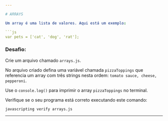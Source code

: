 ```yaml
---

# ARRAYS

Um array é uma lista de valores. Aqui está um exemplo:

```js
var pets = ['cat', 'dog', 'rat'];
```

### Desafio:

Crie um arquivo chamado `arrays.js`.

No arquivo criado defina uma variável chamada `pizzaToppings` que referencia um array com três strings nesta ordem: `tomato sauce, cheese, pepperoni`.

Use o `console.log()` para imprimir o array `pizzaToppings` no terminal.

Verifique se o seu programa está correto executando este comando:

`javascripting verify arrays.js`

---
```

